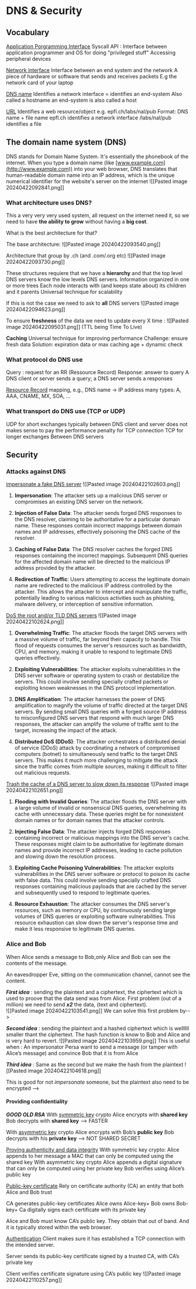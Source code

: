 
# DNS & Security 

## Vocabulary 

<u>Application Porgramming Interface</u> 
Syscall API : Interface between application programmer and OS for doing "privileged stuff"
Accessing peripheral devices 

<u>Network interface</u>
Interface between an end system and the network 
A piece of hardware or software that sends and receives packets 
E.g the network card of your laptop


<u>DNS name</u> 
Identifies a network interface = identifies an end-system
Also called a hostname 
	an end-system is also called a host 

<u>URL</u>
Identifies a web resource/object
	e.g. epfl.ch/labs/nal/pub
Format: DNS name + file name
	epfl.ch identifies a network interface
	 /labs/nal/pub identifies a file

## The domain name system (DNS)

DNS stands for Domain Name System. It's essentially the phonebook of the internet. When you type a domain name (like [www.example.com](http://www.example.com)) into your web browser, DNS translates that human-readable domain name into an IP address, which is the unique numerical identifier for the website's server on the internet
![[Pasted image 20240422092841.png]]

### What architecture uses DNS?
This a very very very used system, all request on the internet need it, so we need to have **the ability to grow** without having a **big cost**. 

What is the best architecture for that?

The base architecture: 
![[Pasted image 20240422093540.png]]

Architecture that group by .ch (and .com/.org etc)
![[Pasted image 20240422093730.png]]

These structures requiere that we have a **hierarchy** and that the top level DNS servers know the low levels DNS servers. 
	Information organized in one or more trees 
	Each node interacts with (and keeps state about) its children and it parents
	Universal technique for scalability

If this is not the case we need to ask to **all** DNS servers
![[Pasted image 20240422094623.png]]

To ensure **freshness** of the data we need to update every X time :
![[Pasted image 20240422095031.png]]
(TTL being Time To Live)

**Caching** 
	Universal technique for improving performance
	Challenge: ensure fresh data
	Solution: expiration data or max caching age + dynamic check
### What protocol do DNS use
Query : request for an RR (Ressource Record)
Response: answer to query
A DNS client or server sends a query; a DNS server sends a responses

<u>Resource Record</u>
	mapping, e.g., DNS name → IP address
	many types: A, AAA, CNAME, MX, SOA, …

### What transport do DNS use (TCP or UDP)

UDP for short exchanges
	typically between DNS client and server
	does not makes sense to pay the performance penalty for TCP connection
TCP for longer exchanges 
	Between DNS servers


## Security 

### Attacks against DNS
<u>impersonate a fake DNS server</u>
![[Pasted image 20240422102603.png]]
1. **Impersonation**: The attacker sets up a malicious DNS server or compromises an existing DNS server on the network.
    
2. **Injection of False Data**: The attacker sends forged DNS responses to the DNS resolver, claiming to be authoritative for a particular domain name. These responses contain incorrect mappings between domain names and IP addresses, effectively poisoning the DNS cache of the resolver.
    
3. **Caching of False Data**: The DNS resolver caches the forged DNS responses containing the incorrect mappings. Subsequent DNS queries for the affected domain name will be directed to the malicious IP address provided by the attacker.
    
4. **Redirection of Traffic**: Users attempting to access the legitimate domain name are redirected to the malicious IP address controlled by the attacker. This allows the attacker to intercept and manipulate the traffic, potentially leading to various malicious activities such as phishing, malware delivery, or interception of sensitive information.

<u>DoS the root and/or TLD DNS servers</u>
![[Pasted image 20240422102624.png]]
1. **Overwhelming Traffic**: The attacker floods the target DNS servers with a massive volume of traffic, far beyond their capacity to handle. This flood of requests consumes the server's resources such as bandwidth, CPU, and memory, making it unable to respond to legitimate DNS queries effectively.
    
2. **Exploiting Vulnerabilities**: The attacker exploits vulnerabilities in the DNS server software or operating system to crash or destabilize the servers. This could involve sending specially crafted packets or exploiting known weaknesses in the DNS protocol implementation.
    
3. **DNS Amplification**: The attacker harnesses the power of DNS amplification to magnify the volume of traffic directed at the target DNS servers. By sending small DNS queries with a forged source IP address to misconfigured DNS servers that respond with much larger DNS responses, the attacker can amplify the volume of traffic sent to the target, increasing the impact of the attack.
    
4. **Distributed DoS (DDoS)**: The attacker orchestrates a distributed denial of service (DDoS) attack by coordinating a network of compromised computers (botnet) to simultaneously send traffic to the target DNS servers. This makes it much more challenging to mitigate the attack since the traffic comes from multiple sources, making it difficult to filter out malicious requests.

<u>Trash the cache of a DNS server to slow down its response</u>
![[Pasted image 20240422102651.png]]
1. **Flooding with Invalid Queries**: The attacker floods the DNS server with a large volume of invalid or nonsensical DNS queries, overwhelming its cache with unnecessary data. These queries might be for nonexistent domain names or for domain names that the attacker controls.
    
2. **Injecting False Data**: The attacker injects forged DNS responses containing incorrect or malicious mappings into the DNS server's cache. These responses might claim to be authoritative for legitimate domain names and provide incorrect IP addresses, leading to cache pollution and slowing down the resolution process.
    
3. **Exploiting Cache Poisoning Vulnerabilities**: The attacker exploits vulnerabilities in the DNS server software or protocol to poison its cache with false data. This could involve sending specially crafted DNS responses containing malicious payloads that are cached by the server and subsequently used to respond to legitimate queries.
    
4. **Resource Exhaustion**: The attacker consumes the DNS server's resources, such as memory or CPU, by continuously sending large volumes of DNS queries or exploiting software vulnerabilities. This resource exhaustion can slow down the server's response time and make it less responsive to legitimate DNS queries.


### Alice and Bob
When Alice sends a message to Bob,only Alice and Bob can see the contents of the message. 

An eavesdropper Eve, sitting on the communication channel, cannot see the content. 

***First idea*** : sending the plaintext and a ciphertext, the ciphertext which is used to proove that the data send was from Alice. First problem (out of a million) we need to send ***x2*** the data, (text and ciphertext).   
![[Pasted image 20240422103541.png]]
We can solve this first problem by-->

***Second idea*** : sending the plaintext and a hashed ciphertext which is wellllll smaller thant the ciphertext. The hash function is know to Bob and Alice and is very hard to revert. 
![[Pasted image 20240422103959.png]]
	This is useful when : An impersonator Persa want to send a message (or tamper with Alice’s message) and convince Bob that it is from Alice

***Third idea*** : Same as the second but we make the hash from the plaintext
![[Pasted image 20240422104618.png]]

This is good for not *impersonate* someone, but the plaintext also need to be encrypted -->
#### Providing confidentiality 
***GOOD OLD RSA***
With <u>symmetric key</u> crypto 
	Alice encrypts with **shared key**
	Bob decrypts with **shared key**
	--> FASTER

With <u>asymmetric key</u> crypto
	Alice encrypts with Bob’s **public key**
	Bob decrypts with his **private key**
	--> NOT SHARED SECRET


<u>Proving authenticity and data integrity</u>
With symmetric key crypto:
	Alice appends to her message a MAC that can only be computed using the shared key
With asymmetric key crypto
	Alice appends a digital signature that can only be computed using her private key
	Bob verifies using Alice’s public key


<u>Public-key certificate</u>
Rely on certificate authority (CA)
	an entity that both Alice and Bob trust

CA generates public-key certificates
	Alice owns Alice-key+
	Bob owns Bob-key+
Ca digitally signs each certificate
	with its private key

Alice and Bob must know CA’s public key. They obtain that out of band. And it is typically stored within the web browser. 

<u>Authentication</u>
Client makes sure it has established a TCP connection with the intended server.

Server sends its public-key certificate
	signed by a trusted CA, with CA’s private key

Client verifies certificate signature
	using CA’s public key
![[Pasted image 20240422110257.png]]


